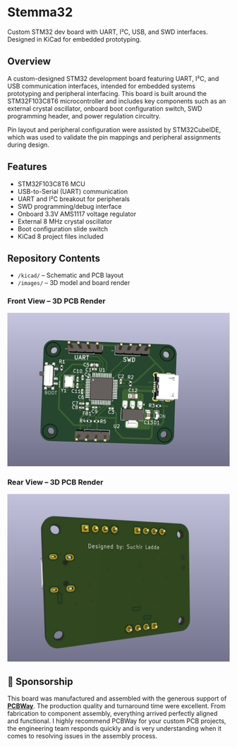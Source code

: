 # Stemma32
Custom STM32 dev board with UART, I²C, USB, and SWD interfaces. Designed in KiCad for embedded prototyping.

## Overview
A custom-designed STM32 development board featuring UART, I²C, and USB communication interfaces, intended for embedded systems prototyping and peripheral interfacing. This board is built around the STM32F103C8T6 microcontroller and includes key components such as an external crystal oscillator, onboard boot configuration switch, SWD programming header, and power regulation circuitry.

Pin layout and peripheral configuration were assisted by STM32CubeIDE, which was used to validate the pin mappings and peripheral assignments during design.

## Features
- STM32F103C8T6 MCU
- USB-to-Serial (UART) communication
- UART and I²C breakout for peripherals
- SWD programming/debug interface
- Onboard 3.3V AMS1117 voltage regulator
- External 8 MHz crystal oscillator
- Boot configuration slide switch  
- KiCad 8 project files included

## Repository Contents
- `/kicad/` – Schematic and PCB layout
- `/images/` – 3D model and board render

### Front View – 3D PCB Render
![STM32 Board Render](./Images/3D_render.jpg)

### Rear View – 3D PCB Render
![STM32 Board Render](./Images/3D_render_rear.jpg)

## 🤝 Sponsorship

This board was manufactured and assembled with the generous support of **[PCBWay](https://www.pcbway.com/)**.
The production quality and turnaround time were excellent. From fabrication to component assembly, everything arrived perfectly aligned and functional.
I highly recommend PCBWay for your custom PCB projects, the engineering team responds quickly and is very understanding when it comes to resolving issues in the assembly process.
